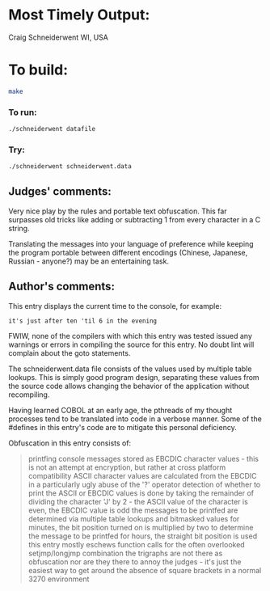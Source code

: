 # Most Timely Output:

Craig Schneiderwent
WI, USA

# To build:

```sh
make
```

### To run:

```sh
./schneiderwent datafile
```

### Try:

```sh
./schneiderwent schneiderwent.data
```

## Judges' comments:

Very nice play by the rules and portable text obfuscation.
This far surpasses old tricks like adding or subtracting 1
from every character in a C string.

Translating the messages into your language of preference while
keeping the program portable between different encodings
(Chinese, Japanese, Russian - anyone?) may be an entertaining task.

## Author's comments:

This entry displays the current time to the console, for example:

    it's just after ten 'til 6 in the evening

FWIW, none of the compilers with which this entry was tested issued
any warnings or errors in compiling the source for this entry.  No
doubt lint will complain about the goto statements.

The schneiderwent.data file consists of the values used by multiple
table lookups.  This is simply good program design, separating
these values from the source code allows changing the behavior of
the application without recompiling.

Having learned COBOL at an early age, the pthreads of my thought
processes tend to be translated into code in a verbose manner.  Some
of the #defines in this entry's code are to mitigate this personal
deficiency.

Obfuscation in this entry consists of:

  > printfing console messages stored as EBCDIC character values - this
    is not an attempt at encryption, but rather at cross platform
    compatibility
  > ASCII character values are calculated from the EBCDIC in a
    particularly ugly abuse of the '?' operator
  > detection of whether to print the ASCII or EBCDIC values is done by
    taking the remainder of dividing the character 'J' by 2 - the ASCII
    value of the character is even, the EBCDIC value is odd
  > the messages to be printfed are determined via multiple table
    lookups and bitmasked values
  > for minutes, the bit position turned on is multiplied by two
    to determine the message to be printfed
  > for hours, the straight bit position is used
  > this entry mostly eschews function calls for the often overlooked
    setjmp/longjmp combination
  > the trigraphs are not there as obfuscation nor are they there to
    annoy the judges - it's just the easiest way to get around the
    absence of square brackets in a normal 3270 environment

